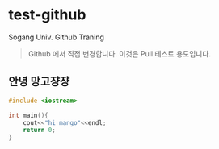 # test-github
Sogang Univ. Github Traning

> Github 에서 직접 변경합니다.
> 이것은 Pull 테스트 용도입니다.

안녕 망고쟝쟝
----
~~~C++
#include <iostream>

int main(){
	cout<<"hi mango"<<endl;
	return 0;
}
~~~ 
